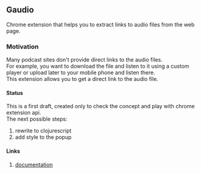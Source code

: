 ## Gaudio

Chrome extension that helps you to extract links to audio files from the web page.

### Motivation
Many podcast sites don't provide direct links to the audio files.  
For example, you want to download the file and listen to it using a custom player or upload later to your mobile phone and listen there.  
This extension allows you to get a direct link to the audio file.

#### Status
This is a first draft, created only to check the concept and play with chrome extension api.  
The next possible steps:  
1. rewrite to clojurescript  
2. add style to the popup  

#### Links
1. [documentation](https://developer.chrome.com/docs/extensions/)
